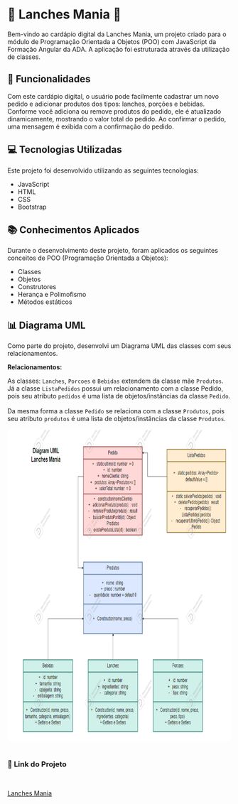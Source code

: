 # 🍔 Lanches Mania 🍟

Bem-vindo ao cardápio digital da Lanches Mania, um projeto criado para o módulo de Programação Orientada a Objetos (POO) com JavaScript da Formação Angular da ADA. A aplicação foi estruturada através da utilização de classes.

## 🍴 Funcionalidades

Com este cardápio digital, o usuário pode facilmente cadastrar um novo pedido e adicionar produtos dos tipos: lanches, porções e bebidas. Conforme você adiciona ou remove produtos do pedido, ele é atualizado dinamicamente, mostrando o valor total do pedido. Ao confirmar o pedido, uma mensagem é exibida com a confirmação do pedido.

## 💻 Tecnologias Utilizadas

Este projeto foi desenvolvido utilizando as seguintes tecnologias:

- JavaScript
- HTML
- CSS
- Bootstrap

## 📚 Conhecimentos Aplicados

Durante o desenvolvimento deste projeto, foram aplicados os seguintes conceitos de POO (Programação Orientada a Objetos):

- Classes
- Objetos
- Construtores
- Herança e Polimofismo
- Métodos estáticos 

## 📊 Diagrama UML

Como parte do projeto, desenvolvi um Diagrama UML das classes com seus relacionamentos. <br>

**Relacionamentos:**

As classes: `Lanches`, `Porcoes` e `Bebidas` extendem da classe mãe `Produtos`. Já a classe `ListaPedidos` possui um relacionamento com a classe Pedido, pois seu atributo `pedidos` é uma lista de objetos/instâncias da classe `Pedido`. <br><br>
Da mesma forma a classe `Pedido` se relaciona com a classe `Produtos`, pois seu atributo `produtos` é uma lista de objetos/instâncias da classe `Produtos`.<br><br>
<img src="./ProjetoIndividual/src/assets/Diagrama-UML.png" width="730px" height="700px"><br><br>

### 🚀 Link do Projeto

<br>

[Lanches Mania](https://djehsantana.github.io/modulo3_frontend/ProjetoIndividual/)  


